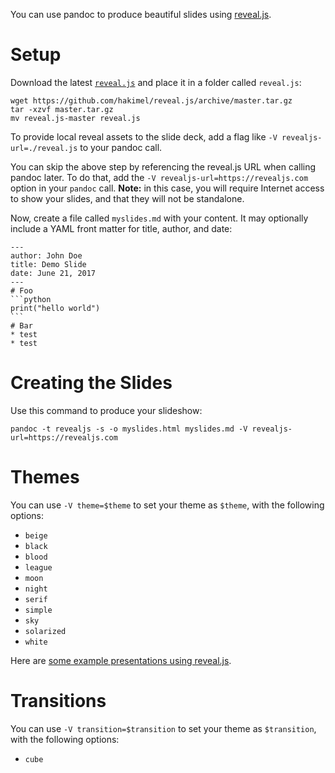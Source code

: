 You can use pandoc to produce beautiful slides using [reveal.js](https://revealjs.com/).

# Setup

Download the latest [`reveal.js`](https://github.com/hakimel/reveal.js/archive/master.zip) and place it in a folder called `reveal.js`:

    wget https://github.com/hakimel/reveal.js/archive/master.tar.gz
    tar -xzvf master.tar.gz
    mv reveal.js-master reveal.js

To provide local reveal assets to the slide deck, add a flag like `-V revealjs-url=./reveal.js` to your pandoc call.

You can skip the above step by referencing the reveal.js URL when calling pandoc later. To do that, add the `-V revealjs-url=https://revealjs.com` option in your `pandoc` call. **Note:** in this case, you will require Internet access to show your slides, and that they will not be standalone. 

Now, create a file called `myslides.md` with your content. It may optionally include a YAML front matter for title, author, and date:

    ---
    author: John Doe
    title: Demo Slide
    date: June 21, 2017
    ---
    # Foo
    ```python
    print("hello world")
    ```
    # Bar
    * test
    * test

# Creating the Slides

Use this command to produce your slideshow:

    pandoc -t revealjs -s -o myslides.html myslides.md -V revealjs-url=https://revealjs.com

# Themes

You can use `-V theme=$theme` to set your theme as `$theme`, with the following options:

- `beige`
- `black`
- `blood`
- `league`
- `moon`
- `night`
- `serif`
- `simple`
- `sky`
- `solarized`
- `white`

Here are [some example presentations using reveal.js](https://github.com/hakimel/reveal.js/wiki/Example-Presentations).

# Transitions
You can use `-V transition=$transition` to set your theme as `$transition`, with the following options:

- `cube`